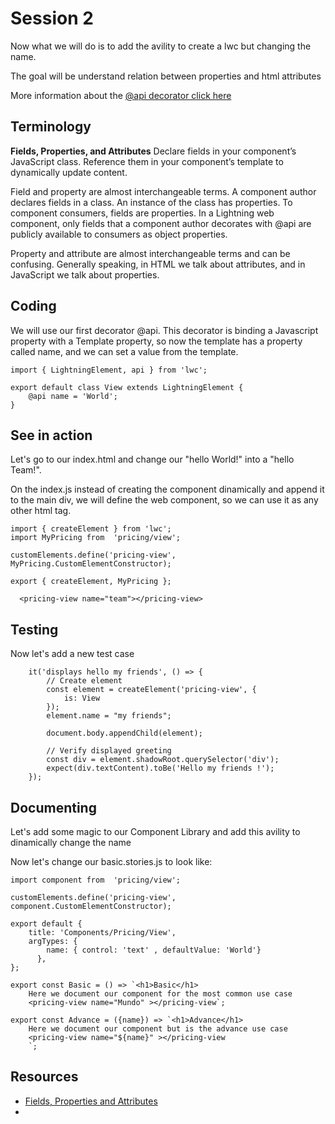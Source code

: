 # Session 2
Now what we will do is to add the avility to create a lwc but changing the name. 

The goal will be understand relation between properties and html attributes

More information about the [@api decorator click here](https://lwc.dev/guide/reference#%40api)

## Terminology

**Fields, Properties, and Attributes**
Declare fields in your component’s JavaScript class. Reference them in your component’s template to dynamically update content.

Field and property are almost interchangeable terms. A component author declares fields in a class. An instance of the class has properties. To component consumers, fields are properties. In a Lightning web component, only fields that a component author decorates with @api are publicly available to consumers as object properties.

Property and attribute are almost interchangeable terms and can be confusing. Generally speaking, in HTML we talk about attributes, and in JavaScript we talk about properties.

## Coding
We will use our first decorator @api.  This decorator is binding a Javascript property with a Template property, so now the template has a property called name, and we can set a value from the template.


````
import { LightningElement, api } from 'lwc';

export default class View extends LightningElement {
    @api name = 'World';
}
````

## See in action
Let's go to our index.html and change our "hello World!" into a "hello Team!". 

On the index.js instead of creating the component dinamically and append it to the main div, we will define the web component, so we can use it as any other html tag.

````
import { createElement } from 'lwc';
import MyPricing from  'pricing/view';

customElements.define('pricing-view', MyPricing.CustomElementConstructor);

export { createElement, MyPricing };
````

````
  <pricing-view name="team"></pricing-view>
````


## Testing

Now let's add a new test case 

````
    it('displays hello my friends', () => {
        // Create element
        const element = createElement('pricing-view', {
            is: View
        });
        element.name = "my friends";

        document.body.appendChild(element);

        // Verify displayed greeting
        const div = element.shadowRoot.querySelector('div');
        expect(div.textContent).toBe('Hello my friends !');
    });
````

## Documenting

Let's add some magic to our Component Library and add this avility to dinamically change the name

Now let's change our basic.stories.js to look like: 
````
import component from  'pricing/view';

customElements.define('pricing-view', component.CustomElementConstructor);

export default {
    title: 'Components/Pricing/View',
    argTypes: {
        name: { control: 'text' , defaultValue: 'World'}
      },    
};

export const Basic = () => `<h1>Basic</h1> 
    Here we document our component for the most common use case
    <pricing-view name="Mundo" ></pricing-view`;

export const Advance = ({name}) => `<h1>Advance</h1> 
    Here we document our component but is the advance use case
    <pricing-view name="${name}" ></pricing-view
    `;
````

## Resources
* [Fields, Properties and Attributes](https://developer.salesforce.com/docs/component-library/documentation/en/lwc/lwc.js_props_intro)
* 
